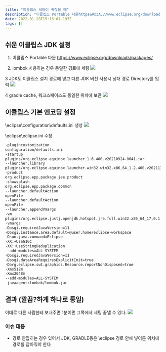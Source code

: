 ```yaml
---
title: "이클립스 세팅이 귀찮을 때"
description: "이클립스 Portable 다운https&#x3A;//www.eclipse.org/downloads/packages/lombok 사용하는 경우 동일한 경로에 세팅3 JDK도 이클립스 설치 경로에 넣고 다른 JDK 버전 사용시 상대 경로 Directory를 입력"
date: 2022-01-28T15:16:01.193Z
tags: []
---
```

## 쉬운 이클립스 JDK 설정
1. 이클립스 Portable 다운
https://www.eclipse.org/downloads/packages/

2. lombok 사용하는 경우 동일한 경로에 세팅
![](/images/df48c7a4-ebf9-4896-ab9a-53b1ee2c2c09-image.png)

3 JDK도 이클립스 설치 경로에 넣고 다른 JDK 버전 사용시 상대 경로 Directory를 입력
![](/images/c8bbb8b0-71dd-448f-9652-bbdcd07469da-image.png)

4 gradle cache, 워크스페이스도 동일한 위치에 보관
![](/images/77c5fff8-d5a3-4650-955b-c2b52388b712-image.png)
## 이클립스 기본 엔코딩 설정
\eclipse\configuration\defaults.ini 생성
![](/images/27518fd9-b03a-45af-b5fb-432e3d5bd939-image.png)

\eclipse\eclipse.ini 수정
```bash
-plugincustomization 
configuration/defaults.ini
-startup
plugins/org.eclipse.equinox.launcher_1.6.400.v20210924-0641.jar
--launcher.library
plugins/org.eclipse.equinox.launcher.win32.win32.x86_64_1.2.400.v20211117-0650
-product
org.eclipse.epp.package.jee.product
-showsplash
org.eclipse.epp.package.common
--launcher.defaultAction
openFile
--launcher.defaultAction
openFile
--launcher.appendVmargs
-vm
plugins/org.eclipse.justj.openjdk.hotspot.jre.full.win32.x86_64_17.0.1.v20211116-1657/jre/bin
-vmargs
-Dosgi.requiredJavaVersion=11
-Dosgi.instance.area.default=@user.home/eclipse-workspace
-Dsun.java.command=Eclipse
-XX:+UseG1GC
-XX:+UseStringDeduplication
--add-modules=ALL-SYSTEM
-Dosgi.requiredJavaVersion=11
-Dosgi.dataAreaRequiresExplicitInit=true
-Dorg.eclipse.swt.graphics.Resource.reportNonDisposed=true
-Xms512m
-Xmx2048m
--add-modules=ALL-SYSTEM
-javaagent:lombok/lombok.jar
```
## 결과 (깔끔?하게 하나로 통일)
이대로 다른 사람한테 보내주면 1분이면 그쪽에서 세팅 끝낼 수 있다.
![](/images/4128ebbd-c24a-423b-93dd-f02e0fb36dbc-image.png)

### 이슈 대응
- 경로 안잡히는 경우 있어서 JDK, GRADLE등은 \eclipse 경로 안에 넣어둔 위치에 경로를 잡아줘야 한다 